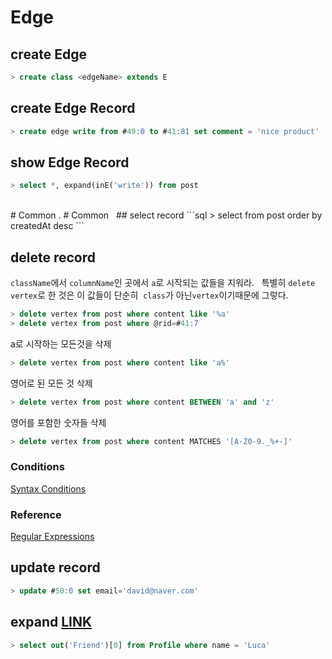 # Edge  
## create Edge
```sql
> create class <edgeName> extends E
```
## create Edge Record
```sql
> create edge write from #49:0 to #41:81 set comment = 'nice product'
```
## show Edge Record
```sql
> select *, expand(inE('write')) from post
```
<br/>  
# Common . 
# Common  
## select record
```sql
> select from post order by createdAt desc
```

## delete record
`className`에서 `columnName`인 곳에서 `a`로 시작되는 값들을 지워라.  
특별히 `delete vertex`로 한 것은 이 값들이 단순히  `class`가 아닌`vertex`이기때문에 그렇다.
```sql
> delete vertex from post where content like '%a'
> delete vertex from post where @rid=#41:7
```
a로 시작하는 모든것을 삭제
```sql
> delete vertex from post where content like 'a%'
```
영어로 된 모든 것 삭제
```sql
> delete vertex from post where content BETWEEN 'a' and 'z'
```
영어를 포함한 숫자들 삭제
```sql
> delete vertex from post where content MATCHES '[A-Z0-9._%+-]'
```
### Conditions
[Syntax Conditions](http://orientdb.com/docs/2.0/orientdb.wiki/SQL-Where.html)
### Reference
[Regular Expressions](http://www.regular-expressions.info/)

## update record
```sql
> update #50:0 set email='david@naver.com'
```

## expand [LINK]( http://orientdb.com/orientdb-improved-sql-filtering/)
```sql
> select out('Friend')[0] from Profile where name = 'Luca'
```


